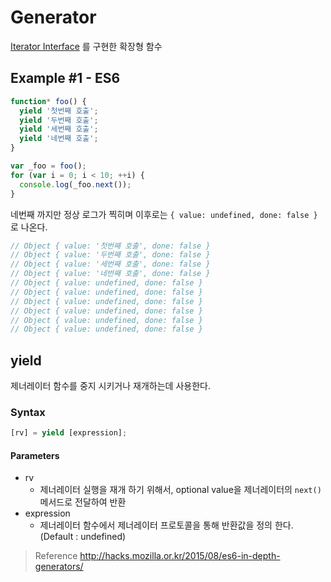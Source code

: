 # Generator

[Iterator Interface](/02.-front-end/03.-javascript/02.-references/ecma6/iterator.html) 를 구현한 확장형 함수

## Example #1 - ES6

```javascript
function* foo() {
  yield '첫번째 호출';
  yield '두번째 호출';
  yield '세번째 호출';
  yield '네번째 호출';
}

var _foo = foo();
for (var i = 0; i < 10; ++i) {
  console.log(_foo.next());
}
```

네번째 까지만 정상 로그가 찍히며 이후로는 `{ value: undefined, done: false }` 로 나온다.

```javascript
// Object { value: '첫번째 호출', done: false }
// Object { value: '두번째 호출', done: false }
// Object { value: '세번째 호출', done: false }
// Object { value: '네번째 호출', done: false }
// Object { value: undefined, done: false }
// Object { value: undefined, done: false }
// Object { value: undefined, done: false }
// Object { value: undefined, done: false }
// Object { value: undefined, done: false }
// Object { value: undefined, done: false }
```

## yield

제너레이터 함수를 중지 시키거나 재개하는데 사용한다.

### Syntax

```javascript
[rv] = yield [expression];
```

#### Parameters

* rv
  * 제너레이터 실행을 재개 하기 위해서, optional value을 제너레이터의 `next()` 메서드로 전달하여 반환
* expression
  * 제너레이터 함수에서 제너레이터 프로토콜을 통해 반환값을 정의 한다. (Default : undefined)


> Reference
> http://hacks.mozilla.or.kr/2015/08/es6-in-depth-generators/